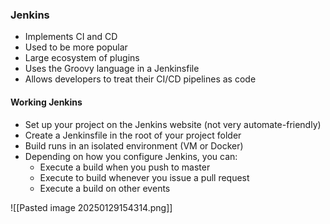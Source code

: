 
### Jenkins

- Implements CI and CD
- Used to be more popular
- Large ecosystem of plugins
- Uses the Groovy language in a Jenkinsfile
- Allows developers to treat their CI/CD pipelines as code

#### Working Jenkins
- Set up your project on the Jenkins website (not very automate-friendly)
- Create a Jenkinsfile in the root of your project folder
- Build runs in an isolated environment (VM or Docker)
- Depending on how you configure Jenkins, you can:
	- Execute a build when you push to master
	- Execute to build whenever you issue a pull request
	- Execute a build on other events

![[Pasted image 20250129154314.png]]

